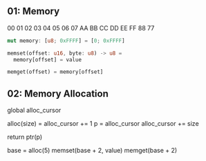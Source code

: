 ## 01: Memory

00 01 02 03 04 05 06 07
AA BB CC DD EE FF 88 77

```rs
mut memory: [u8; 0xFFFF] = [0; 0xFFFF]
```

```rs
memset(offset: u16, byte: u8) -> u8 =
  memory[offset] = value

memget(offset) = memory[offset]
```

## 02: Memory Allocation

global alloc_cursor

alloc(size) =
  alloc_cursor += 1
  p = alloc_cursor
  alloc_cursor += size

  return ptr(p)

base = alloc(5)
memset(base + 2, value)
memget(base + 2)
